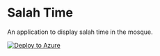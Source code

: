 # Salah Time
An application to display salah time in the mosque.


[![Deploy to Azure](http://azuredeploy.net/deploybutton.png)](https://azuredeploy.net/)